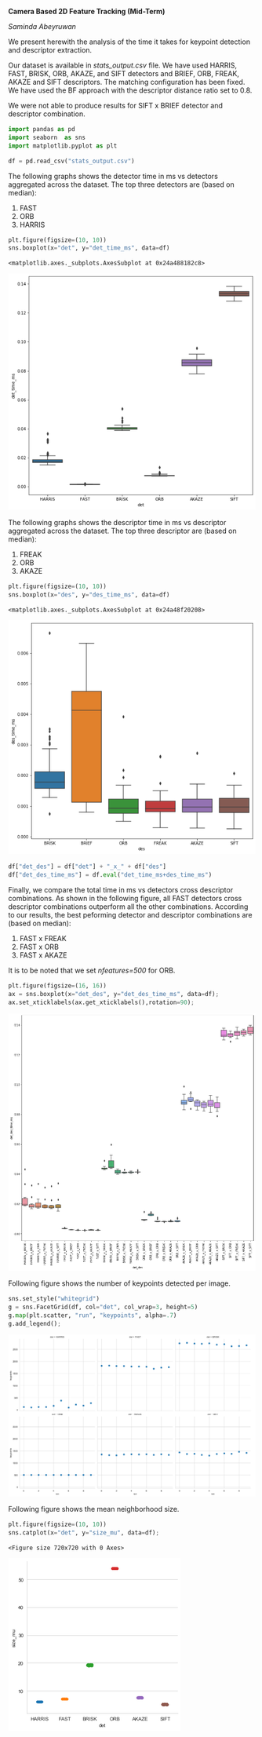 **Camera Based 2D Feature Tracking (Mid-Term)**

*Saminda Abeyruwan*

We present herewith the analysis of the time it takes for keypoint detection and descriptor extraction.

Our dataset is available in *stats_output.csv* file. We have used HARRIS, FAST, BRISK, ORB, AKAZE, and SIFT detectors
and BRIEF, ORB, FREAK, AKAZE and SIFT descriptors. The matching configuration has been fixed. We have used the BF 
approach with the descriptor distance ratio set to 0.8.

We were not able to produce results for SIFT x BRIEF detector and descriptor combination.  


```python
import pandas as pd
import seaborn  as sns
import matplotlib.pyplot as plt
```


```python
df = pd.read_csv("stats_output.csv")
```

The following graphs shows the detector time in ms vs detectors aggregated across the dataset. The top three
detectors are (based on median):

1. FAST
2. ORB
3. HARRIS


```python
plt.figure(figsize=(10, 10))
sns.boxplot(x="det", y="det_time_ms", data=df)
```




    <matplotlib.axes._subplots.AxesSubplot at 0x24a488182c8>




![png](output_4_1.png)


The following graphs shows the descriptor time in ms vs descriptor aggregated across the dataset. The top three
descriptor are (based on median):

1. FREAK
2. ORB
3. AKAZE


```python
plt.figure(figsize=(10, 10))
sns.boxplot(x="des", y="des_time_ms", data=df)
```




    <matplotlib.axes._subplots.AxesSubplot at 0x24a48f20208>




![png](output_6_1.png)



```python
df["det_des"] = df["det"] + "_x_" + df["des"]
df["det_des_time_ms"] = df.eval("det_time_ms+des_time_ms")

```

Finally, we compare the total time in ms vs detectors cross descriptor combinations. As shown in the following figure,
all FAST detectors cross descriptor combinations outperform all the other combinations. According to our results, the
best peforming detector and descriptor combinations are (based on median):

1. FAST x FREAK
2. FAST x ORB
3. FAST x AKAZE

It is to be noted that we set *nfeatures=500* for ORB.


```python
plt.figure(figsize=(16, 16))
ax = sns.boxplot(x="det_des", y="det_des_time_ms", data=df);
ax.set_xticklabels(ax.get_xticklabels(),rotation=90);

```


![png](output_9_0.png)


Following figure shows the number of keypoints detected per image.


```python
sns.set_style("whitegrid")
g = sns.FacetGrid(df, col="det", col_wrap=3, height=5)
g.map(plt.scatter, "run", "keypoints", alpha=.7)
g.add_legend();

```


![png](output_11_0.png)


Following figure shows the mean neighborhood size.


```python
plt.figure(figsize=(10, 10))
sns.catplot(x="det", y="size_mu", data=df);
```


    <Figure size 720x720 with 0 Axes>



![png](output_13_1.png)



```python


```
